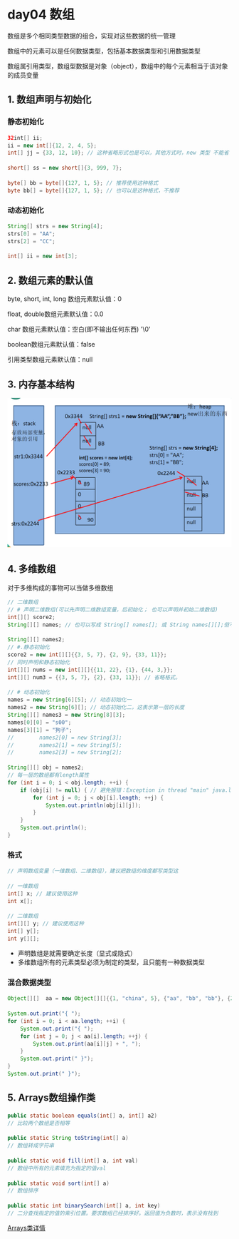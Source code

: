 day04 数组
==

数组是多个相同类型数据的组合，实现对这些数据的统一管理

数组中的元素可以是任何数据类型，包括基本数据类型和引用数据类型

数组属引用类型，数组型数据是对象（object），数组中的每个元素相当于该对象的成员变量



## 1. 数组声明与初始化
### 静态初始化

```java
32int[] ii;
ii = new int[]{12, 2, 4, 5};
int[] jj = {33, 12, 10}; // 这种省略形式也是可以，其他方式时，new 类型 不能省

short[] ss = new short[]{3, 999, 7};

byte[] bb = byte[]{127, 1, 5}; // 推荐使用这种格式
byte bb[] = byte[]{127, 1, 5}; // 也可以是这种格式，不推荐
```

### 动态初始化

```java
String[] strs = new String[4];
strs[0] = "AA";
strs[2] = "CC";

int[] ii = new int[3];
```



## 2. 数组元素的默认值

byte, short, int, long 数组元素默认值：0

float, double数组元素默认值：0.0

char 数组元素默认值：空白(即不输出任何东西) '\0'

boolean数组元素默认值：false

引用类型数组元素默认值：null



## 3. 内存基本结构
![数组内存结构](./images/数组在内存中的结构.png)



## 4. 多维数组

对于多维构成的事物可以当做多维数组

```java
// 二维数组
// # 声明二维数组(可以先声明二维数组变量，后初始化； 也可以声明并初始二维数组)
int[][] score2;
String[][] names; // 也可以写成 String[] names[]; 或 String names[][];但不建议这两种方式

String[][] names2;
// #.静态初始化
score2 = new int[][]{{3, 5, 7}, {2, 9}, {33, 11}};
// 同时声明和静态初始化
int[][] nums = new int[][]{{11, 22}, {1}, {44, 3,}};
int[][] num3 = {{3, 5, 7}, {2}, {33, 11}}; // 省略格式。

// # 动态初始化
names = new String[6][5]; // 动态初始化一
names2 = new String[6][]; // 动态初始化二，这表示第一层的长度
String[][] names3 = new String[8][3];
names[0][0] = "s00";
names[3][1] = "狗子";
//        names2[0] = new String[3];
//        names2[1] = new String[5];
//        names2[3] = new String[2];

String[][] obj = names2;
// 每一层的数组都有length属性
for (int i = 0; i < obj.length; ++i) {
    if (obj[i] != null) { // 避免报错：Exception in thread "main" java.lang.NullPointerException
        for (int j = 0; j < obj[i].length; ++j) {
            System.out.println(obj[i][j]);
        }
    }
    System.out.println();
}
```

### 格式
```java
// 声明数组变量（一维数组、二维数组），建议把数组的维度都写类型这

// 一维数组
int[] x; // 建议使用这种
int x[];

// 二维数组
int[][] y; // 建议使用这种
int[] y[];
int y[][];
```

* 声明数组是就需要确定长度（显式或隐式）
* 多维数组所有的元素类型必须为制定的类型，且只能有一种数据类型



### 混合数据类型

```java
Object[][]  aa = new Object[][]{{1, "china", 5}, {"aa", "bb", "bb"}, {2.3, 3,14}};

System.out.print("{ ");
for (int i = 0; i < aa.length; ++i) {
    System.out.print("{ ");
    for (int j = 0; j < aa[i].length; ++j) {
        System.out.print(aa[i][j] + ", ");
    }
    System.out.print(" }");
}
System.out.print(" }");

```



## 5. Arrays数组操作类

```JAVA
public static boolean equals(int[] a, int[] a2)
// 比较两个数组是否相等    

public static String toString(int[] a)
// 数组转成字符串
    
public static void fill(int[] a, int val)
// 数组中所有的元素填充为指定的值val
    
public static void sort(int[] a)
// 数组排序
    
public static int binarySearch(int[] a, int key)
// 二分查找指定的值的索引位置。要求数组已经排序好。返回值为负数时，表示没有找到    
```

[Arrays类详情](./Arrays类.md)

